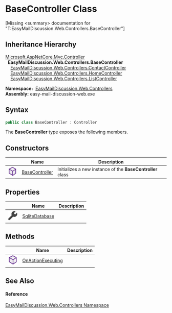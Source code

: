 BaseController Class
====================

[Missing &lt;summary> documentation for "T:EasyMailDiscussion.Web.Controllers.BaseController"]



Inheritance Hierarchy
---------------------
[Microsoft.AspNetCore.Mvc.Controller][1]  
  **EasyMailDiscussion.Web.Controllers.BaseController**  
    [EasyMailDiscussion.Web.Controllers.ContactController][2]  
    [EasyMailDiscussion.Web.Controllers.HomeController][3]  
    [EasyMailDiscussion.Web.Controllers.ListController][4]  

  **Namespace:**  [EasyMailDiscussion.Web.Controllers][5]  
  **Assembly:** easy-mail-discussion-web.exe

Syntax
------

```csharp
public class BaseController : Controller
```

The **BaseController** type exposes the following members.


Constructors
------------

|                  | Name                | Description                                                |
| ---------------- | ------------------- | ---------------------------------------------------------- |
| ![Public method] | [BaseController][6] | Initializes a new instance of the **BaseController** class |


Properties
----------

|                    | Name                | Description |
| ------------------ | ------------------- | ----------- |
| ![Public property] | [SqliteDatabase][7] |             |


Methods
-------

|                  | Name                   | Description |
| ---------------- | ---------------------- | ----------- |
| ![Public method] | [OnActionExecuting][8] |             |


See Also
--------

#### Reference
[EasyMailDiscussion.Web.Controllers Namespace][5]  

[1]: https://docs.microsoft.com/dotnet/api/microsoft.aspnetcore.mvc.controller
[2]: ../ContactController/README.md
[3]: ../HomeController/README.md
[4]: ../ListController/README.md
[5]: ../README.md
[6]: _ctor.md
[7]: SqliteDatabase.md
[8]: OnActionExecuting.md
[Public method]: ../../icons/pubmethod.svg "Public method"
[Public property]: ../../icons/pubproperty.svg "Public property"